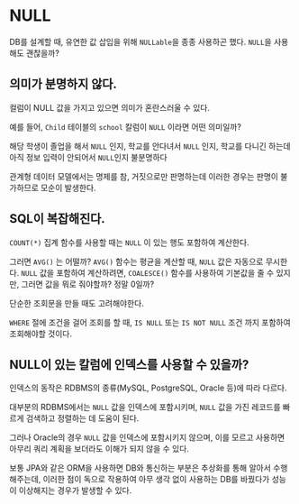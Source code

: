 # NULL

DB를 설계할 때, 유연한 값 삽입을 위해 `NULLable`을 종종 사용하곤 했다. `NULL`을 사용해도 괜찮을까?

## 의미가 분명하지 않다.
컬럼이 NULL 값을 가지고 있으면 의미가 혼란스러울 수 있다.

예를 들어, `Child` 테이블의  `school` 칼럼이  `NULL` 이라면 어떤 의미일까?

해당 학생이 졸업을 해서 `NULL` 인지, 학교를 안다녀서 `NULL` 인지, 학교를 다니긴 하는데 아직 정보 입력이 안되어서 `NULL`인지 불분명하다

관계형 데이터 모델에서는 명제를 참, 거짓으로만 판명하는데 이러한 경우는 판명이 불가하므로 모순이 발생한다.


## SQL이 복잡해진다.
`COUNT(*)` 집계 함수를 사용할 때는 `NULL` 이 있는 행도 포함하여 계산한다.

그러면 `AVG()` 는 어떨까? `AVG()` 함수는 평균을 계산할 때, `NULL` 값은 자동으로 무시한다. `NULL` 값을 포함하여 계산하려면, `COALESCE()` 함수를 사용하여 기본값을 줄 수 있지만, 그러면 값을 뭐로 줘야할까? 정말 0일까?

단순한 조회문을 만들 때도 고려해야한다.

`WHERE` 절에 조건을 걸어 조회를 할 때, `IS NULL` 또는 `IS NOT NULL` 조건 까지 포함하여 조회해야할 것이다.

## NULL이 있는 칼럼에 인덱스를 사용할 수 있을까?
인덱스의 동작은 RDBMS의 종류(MySQL, PostgreSQL, Oracle 등)에 따라 다르다.

대부분의 RDBMS에서는 `NULL` 값을 인덱스에 포함시키며, `NULL` 값을 가진 레코드를 빠르게 검색하고 정렬하는 데 도움이 된다.

그러나 Oracle의 경우 `NULL` 값을  인덱스에 포함시키지 않으며, 이를 모르고 사용하면 아무리 쿼리 계획을 보더라도 이해가 되지 않을 수 있다.

보통 JPA와 같은 ORM을 사용하면 DB와 통신하는 부분은 추상화를 통해 알아서 수행해주는데, 이러한 점이 독으로 작용하여 아무 생각 없이 사용하는 DB를 바꿨다가 성능이 이상해지는 경우가 발생할 수 있다.
